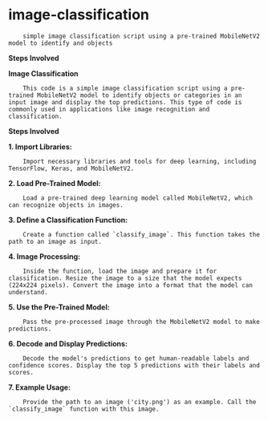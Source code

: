 # image-classification    
        simple image classification script using a pre-trained MobileNetV2 model to identify and objects 

**Steps Involved**

**Image Classification**

        This code is a simple image classification script using a pre-trained MobileNetV2 model to identify objects or categories in an input image and display the top predictions. This type of code is commonly used in applications like image recognition and classification.

**Steps Involved**

**1. Import Libraries:**

        Import necessary libraries and tools for deep learning, including TensorFlow, Keras, and MobileNetV2.

**2. Load Pre-Trained Model:**

        Load a pre-trained deep learning model called MobileNetV2, which can recognize objects in images.

**3. Define a Classification Function:**

        Create a function called `classify_image`. This function takes the path to an image as input.

**4. Image Processing:**

        Inside the function, load the image and prepare it for classification. Resize the image to a size that the model expects (224x224 pixels). Convert the image into a format that the model can understand.

**5. Use the Pre-Trained Model:**

        Pass the pre-processed image through the MobileNetV2 model to make predictions.

**6. Decode and Display Predictions:**

        Decode the model's predictions to get human-readable labels and confidence scores. Display the top 5 predictions with their labels and scores.

**7. Example Usage:**

        Provide the path to an image ('city.png') as an example. Call the `classify_image` function with this image.
